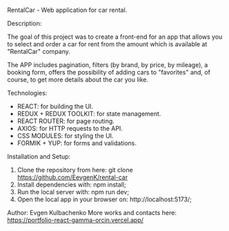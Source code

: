 RentalCar - Web application for car rental.

Description:

The goal of this project was to create a front-end for an app that allows you to select and order a car for rent from the amount which is available at "RentalCar" company.

The APP includes pagination, filters (by brand, by price, by mileage), a booking form, offers the possibility of adding cars to "favorites" and, of course, to get more details about the car you like.

Technologies:

- REACT: for building the UI.
- REDUX + REDUX TOOLKIT: for state management.
- REACT ROUTER: for page routing.
- AXIOS: for HTTP requests to the API.
- CSS MODULES: for styling the UI.
- FORMIK + YUP: for forms and validations.

Installation and Setup:

1. Clone the repository from here: git clone https://github.com/EevgenK/rental-car
2. Install dependencies with: npm install;
3. Run the local server with: npm run dev;
4. Open the local app in your browser on: http://localhost:5173/;

Author: Evgen Kulbachenko
More works and contacts here: https://portfolio-react-gamma-orcin.vercel.app/
